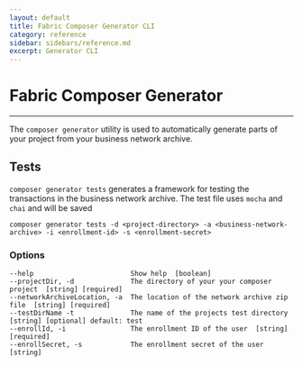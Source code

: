 ```yaml
---
layout: default
title: Fabric Composer Generator CLI
category: reference
sidebar: sidebars/reference.md
excerpt: Generator CLI
---
```


# Fabric Composer Generator

---

The `composer generator` utility is used to automatically generate parts of your project from your business network archive.

## Tests
`composer generator tests` generates a framework for testing the transactions in the business network archive. The test file uses `mocha` and `chai` and will be saved

```
composer generator tests -d <project-directory> -a <business-network-archive> -i <enrollment-id> -s <enrollment-secret>
```

### Options
```
--help                        Show help  [boolean]
--projectDir, -d              The directory of your your composer project  [string] [required]
--networkArchiveLocation, -a  The location of the network archive zip file  [string] [required]
--testDirName -t              The name of the projects test directory  [string] [optional] default: test
--enrollId, -i                The enrollment ID of the user  [string] [required]
--enrollSecret, -s            The enrollment secret of the user  [string]
```

